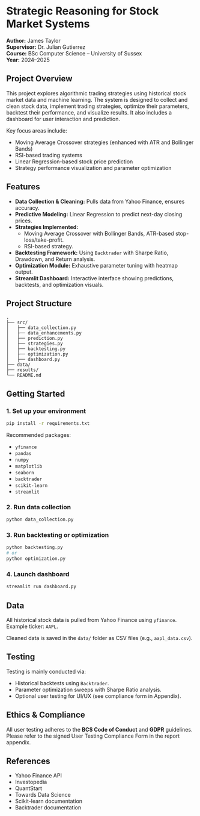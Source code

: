 # Strategic Reasoning for Stock Market Systems

**Author:** James Taylor  
**Supervisor:** Dr. Julian Gutierrez  
**Course:** BSc Computer Science – University of Sussex  
**Year:** 2024–2025  

## Project Overview

This project explores algorithmic trading strategies using historical stock market data and machine learning. The system is designed to collect and clean stock data, implement trading strategies, optimize their parameters, backtest their performance, and visualize results. It also includes a dashboard for user interaction and prediction.

Key focus areas include:
- Moving Average Crossover strategies (enhanced with ATR and Bollinger Bands)
- RSI-based trading systems
- Linear Regression-based stock price prediction
- Strategy performance visualization and parameter optimization

## Features

- **Data Collection & Cleaning:** Pulls data from Yahoo Finance, ensures accuracy.
- **Predictive Modeling:** Linear Regression to predict next-day closing prices.
- **Strategies Implemented:**
  - Moving Average Crossover with Bollinger Bands, ATR-based stop-loss/take-profit.
  - RSI-based strategy.
- **Backtesting Framework:** Using `Backtrader` with Sharpe Ratio, Drawdown, and Return analysis.
- **Optimization Module:** Exhaustive parameter tuning with heatmap output.
- **Streamlit Dashboard:** Interactive interface showing predictions, backtests, and optimization visuals.

## Project Structure

```
.
├── src/
│   ├── data_collection.py          
│   ├── data_enhancements.py        
│   ├── prediction.py               
│   ├── strategies.py               
│   ├── backtesting.py              
│   ├── optimization.py             
│   ├── dashboard.py                
├── data/                           
├── results/                        
└── README.md                       
```

## Getting Started

### 1. **Set up your environment**
```bash
pip install -r requirements.txt
```

Recommended packages:
- `yfinance`
- `pandas`
- `numpy`
- `matplotlib`
- `seaborn`
- `backtrader`
- `scikit-learn`
- `streamlit`

### 2. **Run data collection**
```bash
python data_collection.py
```

### 3. **Run backtesting or optimization**
```bash
python backtesting.py
# or
python optimization.py
```

### 4. **Launch dashboard**
```bash
streamlit run dashboard.py
```

## Data

All historical stock data is pulled from Yahoo Finance using `yfinance`. Example ticker: `AAPL`.

Cleaned data is saved in the `data/` folder as CSV files (e.g., `aapl_data.csv`).

## Testing

Testing is mainly conducted via:
- Historical backtests using `Backtrader`.
- Parameter optimization sweeps with Sharpe Ratio analysis.
- Optional user testing for UI/UX (see compliance form in Appendix).

## Ethics & Compliance

All user testing adheres to the **BCS Code of Conduct** and **GDPR** guidelines.  
Please refer to the signed User Testing Compliance Form in the report appendix.

## References

- Yahoo Finance API
- Investopedia
- QuantStart
- Towards Data Science
- Scikit-learn documentation
- Backtrader documentation
